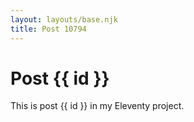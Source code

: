 ```yaml
---
layout: layouts/base.njk
title: Post 10794
---
```


# Post {{ id }}

This is post {{ id }} in my Eleventy project.
